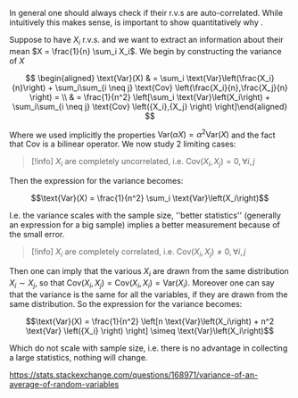 In general one should always check if their r.v.s are auto-correlated.
While intuitively this makes sense, is important to show quantitatively why .

Suppose to have $X_i$ r.v.s. and we want to extract an information about their mean $X = \frac{1}{n} \sum_i X_i$.
We begin by constructing the variance of $X$

$$ \begin{aligned} \text{Var}(X)  & = \sum_i \text{Var}\left(\frac{X_i}{n}\right) + \sum_i\sum_{i \neq j} \text{Cov} \left(\frac{X_i}{n},\frac{X_j}{n}  \right) = \\ & = \frac{1}{n^2} \left[\sum_i \text{Var}\left(X_i\right) + \sum_i\sum_{i \neq j} \text{Cov} \left({X_i},{X_j}  \right) \right]\end{aligned} $$

Where we used implicitly the properties $\text{Var}(\alpha X) = \alpha^2\text{Var}(X)$ and the fact that $\text{Cov}$ is a bilinear operator.
We now study 2 limiting cases:

>[!info] $X_i$ are completely uncorrelated, i.e. $\text{Cov} ({X_i},{X_j})=0  , \forall i,j$
>
Then the expression for the variance becomes:
>
$$\text{Var}(X) = \frac{1}{n^2} \sum_i \text{Var}\left(X_i\right)$$
>
I.e. the variance scales with the sample size, ''better statistics'' (generally an expression for a big sample) implies a better measurement because of the small error.

 >[!info] $X_i$ are completely correlated, i.e. $\text{Cov} ({X_i},{X_j}) \neq 0  , \forall i,j$
>
Then one can imply that the various $X_i$ are drawn from the same distribution $X_i \sim X_j$, so that $\text{Cov} ({X_i},{X_j}) = \text{Cov} ({X_i},{X_i}) = \text{Var}(X_i)$.
Moreover one can say that the variance is the same for all the variables, if they are drawn from the same distribution.
So the expression for the variance becomes:
>
$$\text{Var}(X) = \frac{1}{n^2} \left[n \text{Var}\left(X_i\right) + n^2 \text{Var} \left({X_i}  \right) \right] \simeq \text{Var}\left(X_i\right)$$
>
Which do not scale with sample size, i.e. there is no advantage in collecting a large statistics, nothing will change.


https://stats.stackexchange.com/questions/168971/variance-of-an-average-of-random-variables